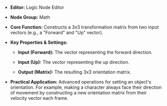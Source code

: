 - **Editor:** Logic Node Editor
    
- **Node Group:** Math
    
- **Core Function:** Constructs a 3x3 transformation matrix from two input vectors (e.g., a "Forward" and "Up" vector).
    
- **Key Properties & Settings:**
    
    - **Input (Forward):** The vector representing the forward direction.
        
    - **Input (Up):** The vector representing the up direction.
        
    - **Output (Matrix):** The resulting 3x3 orientation matrix.
        
- **Practical Application:** Advanced operations for setting an object's orientation. For example, making a character always face their direction of movement by constructing a new orientation matrix from their velocity vector each frame.